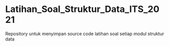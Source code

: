 # Latihan_Soal_Struktur_Data_ITS_2021
Repository untuk menyimpan source code latihan soal setiap modul struktur data
